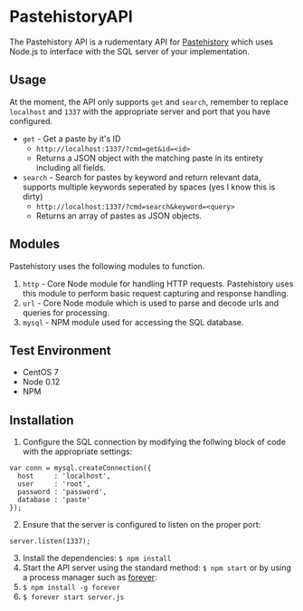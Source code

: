 # PastehistoryAPI
The Pastehistory API is a rudementary API for [Pastehistory](https://github.com/jswny/pastehistory) which uses Node.js to interface with the SQL server of your implementation.

## Usage
At the moment, the API only supports `get` and `search`, remember to replace `localhost` and `1337` with the appropriate server and port that you have configured.

- `get` - Get a paste by it's ID
  - `http://localhost:1337/?cmd=get&id=<id>`
  - Returns a JSON object with the matching paste in its entirety including all fields.
- `search` - Search for pastes by keyword and return relevant data, supports multiple keywords seperated by spaces (yes I know this is dirty)
  - `http://localhost:1337/?cmd=search&keyword=<query>` 
  - Returns an array of pastes as JSON objects.

## Modules
Pastehistory uses the following modules to function.

1. `http` - Core Node module for handling HTTP requests. Pastehistory uses this module to perform basic request capturing and response handling.
2. `url` - Core Node module which is used to parse and decode urls and queries for processing.
3. `mysql` - NPM module used for accessing the SQL database.

## Test Environment
- CentOS 7
- Node 0.12
- NPM

## Installation

1. Configure the SQL connection by modifying the follwing block of code with the appropriate settings:
  
  ```
  var conn = mysql.createConnection({
    host     : 'localhost',
    user     : 'root',
    password : 'password',
    database : 'paste'
  });
  ```
2. Ensure that the server is configured to listen on the proper port:

  ```
  server.listen(1337);
  ```
3. Install the dependencies: `$ npm install`
4. Start the API server using the standard method: `$ npm start` or by using a process manager such as [forever](https://github.com/foreverjs/forever):
  1. `$ npm install -g forever`
  2. `$ forever start server.js`
